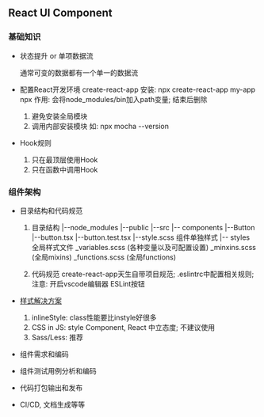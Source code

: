 ## React UI Component

### 基础知识

- 状态提升 or 单项数据流

  通常可变的数据都有一个单一的数据流

- 配置React开发环境
  create-react-app 安装: npx create-react-app my-app
  npx 作用: 会将node_modules/bin加入path变量; 结束后删除
  1. 避免安装全局模块
  2. 调用内部安装模块 如: npx mocha --version

- Hook规则
  1. 只在最顶层使用Hook
  2. 只在函数中调用Hook

### 组件架构

- 目录结构和代码规范
  1. 目录结构
  |--node_modules
  |--public
  |--src
     |-- components
         |--Button
            |--button.tsx
            |--button.test.tsx
            |--style.scss 组件单独样式
     |-- styles 全局样式文件
        _variables.scss (各种变量以及可配置设置)
        _minxins.scss (全局mixins)
        _functions.scss (全局functions)        

  2. 代码规范
    create-react-app天生自带项目规范; .eslintrc中配置相关规则; 注意: 开启vscode编辑器 ESLint按钮

- [样式解决方案](https://reactjs.org/docs/faq-styling.html)
  1. inlineStyle: class性能要比instyle好很多
  2. CSS in JS: style Component, React 中立态度; 不建议使用
  3. Sass/Less: 推荐

- 组件需求和编码

- 组件测试用例分析和编码

- 代码打包输出和发布

- CI/CD, 文档生成等等